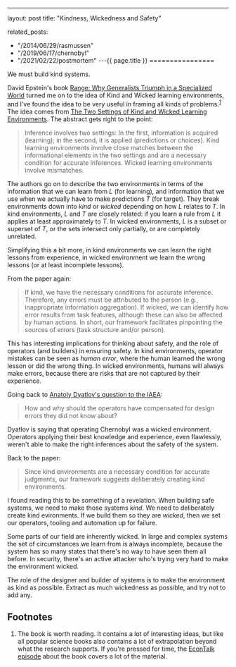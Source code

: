 ---
layout: post
title: "Kindness, Wickedness and Safety"



related_posts:
  - "/2014/06/29/rasmussen"
  - "/2019/06/17/chernobyl"
  - "/2021/02/22/postmortem"
---{{ page.title }}
================

<p class="meta">We must build kind systems.</p>

David Epstein's book [Range: Why Generalists Triumph in a Specialized World](https://www.amazon.com/Range-Generalists-Triumph-Specialized-World/dp/0735214484) turned me on to the idea of Kind and Wicked learning environments, and I've found the idea to be very useful in framing all kinds of problems.<sup>[1](#foot1)</sup> The idea comes from [The Two Settings of Kind and Wicked Learning Environments](https://pdfs.semanticscholar.org/5c5d/33b858eaf38f6a14b3f042202f1f44e04326.pdf). The abstract gets right to the point:

> Inference involves two settings: In the first, information is acquired (learning); in the second, it is applied (predictions or choices). Kind  learning environments involve  close matches between the informational elements in the two settings and are a necessary condition for accurate  inferences. Wicked learning environments involve mismatches.

The authors go on to describe the two environments in terms of the information that we can learn from *L* (for learning), and information that we use when we actually have to make predictions *T* (for target). They break environments down into *kind* or *wicked* depending on how *L* relates to *T*. In kind environments, *L* and *T* are closely related: if you learn a rule from *L* it applies at least approximately to *T*. In wicked environments, *L* is a subset or superset of *T*, or the sets intersect only partially, or are completely unrelated.

Simplifying this a bit more, in kind environments we can learn the right lessons from experience, in wicked environment we learn the wrong lessons (or at least incomplete lessons).

From the paper again:

> If  kind,  we  have  the  necessary conditions for accurate inference. Therefore, any errors must be attributed to the person (e.g., inappropriate  information  aggregation).  If  wicked,  we  can  identify how error results from task features, although these can also be affected by human actions. In short, our  framework  facilitates  pinpointing  the  sources  of  errors (task structure and/or person).

This has interesting implications for thinking about safety, and the role of operators (and builders) in ensuring safety. In kind environments, operator mistakes can be seen as *human error*, where the human learned the wrong lesson or did the wrong thing. In wicked environments, humans will always make errors, because there are risks that are not captured by their experience.

Going back to [Anatoly Dyatlov's question to the IAEA](//brooker.co.za/blog/2019/06/17/chernobyl.html):

> How and why should the operators have compensated for design errors they did not know about?

Dyatlov is saying that operating Chernobyl was a wicked environment. Operators applying their best knowledge and experience, even flawlessly, weren't able to make the right inferences about the safety of the system.

Back to the paper:

> Since kind environments are a necessary condition for accurate judgments, our framework suggests deliberately creating kind environments.

I found reading this to be something of a revelation. When building safe systems, we need to make those systems *kind*. We need to deliberately create kind evironments. If we build them so they are *wicked*, then we set our operators, tooling and automation up for failure.

Some parts of our field are inherently wicked. In large and complex systems the set of circumstances we learn from is always incomplete, because the system has so many states that there's no way to have seen them all before. In security, there's an active attacker who's trying very hard to make the environment wicked.

The role of the designer and builder of systems is to make the environment as kind as possible. Extract as much wickedness as possible, and try not to add any.

## Footnotes

 1. <a name="foot1"></a> The book is worth reading. It contains a lot of interesting ideas, but like all popular science books also contains a lot of extrapolation beyond what the research supports. If you're pressed for time, the [EconTalk episode](http://www.econtalk.org/david-epstein-on-mastery-specialization-and-range/) about the book covers a lot of the material.